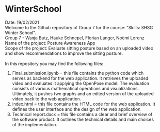 # WinterSchool
Date: 19/02/2021<br>
Welcome to the Github repository of Group 7 for the course: "Skills: SHSG Winter School". <br>
Group 7 - Wanja Butz, Hauke Schnepel, Florian Langer, Noëmi Lorenz<br>
Name of the project: Posture Awareness App<br>
Scope of the project: Evaluate sitting posture based on an uploaded video and show recommendations to improve the sitting posture.<br>
<br>
In this repository you may find the following files:
1) Final_submission.ipynb = this file contains the python code which serves as backend for the web application. 
It retrieves the uploaded video and evaluates it applying the OpenPose model. 
The evaluation consists of various mathematical operations and visualizations.
Ultimately, it pushes two graphs and an edited version of the uploaded video back to the web application.
2) index.html = this file contains the HTML code for the web application.
It defines the user interface and the design of the web application.
3) Technical report.docx = this file contains a clear and brief overview of the software product. 
It outlines the technical details and main choices of the implementation.

